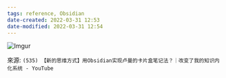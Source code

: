 ```yaml
---
tags: reference, Obsidian
date-created: 2022-03-31 12:53
date-modified: 2022-03-31 12:54
---
```


![Imgur](https://i.imgur.com/w5jBnw3.jpg)


來源: `(535) 【新的思维方式】用Obsidian实现卢曼的卡片盒笔记法？｜改变了我的知识内化系统 - YouTube`
